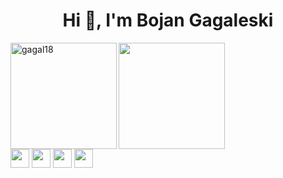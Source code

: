 

<h1 align="center">Hi 👋, I'm Bojan Gagaleski</h1>


<div>
<img height="170" align="left" src="https://github-readme-stats.vercel.app/api?username=gagal18&count_private=true&include_all_commits=true&theme=onedark" alt="gagal18" />
<img height="170" src="https://github-readme-stats.vercel.app/api/top-langs/?username=gagal18&layout=compact&theme=onedark&langs_count=15" />
</div>
<div>
<img height="30" src="https://img.shields.io/badge/javascript-%23323330.svg?style=for-the-badge&logo=javascript&logoColor=%23F7DF1E" />
<img height="30" src="https://img.shields.io/badge/c-%2300599C.svg?style=for-the-badge&logo=c&logoColor=white" />
<img height="30" src="https://img.shields.io/badge/react-%2320232a.svg?style=for-the-badge&logo=react&logoColor=%2361DAFB" />
<img height="30" src="https://www.codewars.com/users/gagal18/badges/micro" />
</div>
<br/>

